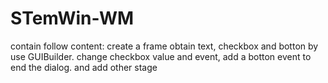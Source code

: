 # STemWin-WM
contain follow content:
create a frame obtain text, checkbox and botton by use GUIBuilder. change checkbox value and event, add a botton event to end the dialog.
and add other stage
